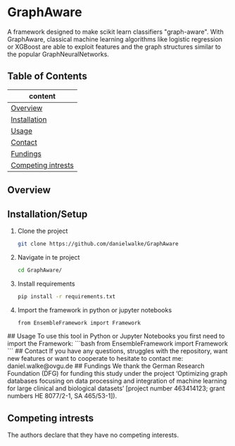 # GraphAware

A framework designed to make scikit learn classifiers "graph-aware". With GraphAware, classical machine learning algorithms like logistic regression or XGBoost are able to exploit features and the graph structures similar to the popular GraphNeuralNetworks.

## Table of Contents 
|content                          |
|---------------------------------|
|[Overview](#overview)     |
|[Installation](#installation) |
|[Usage](#usage) |
|[Contact](#contact) |
|[Fundings](#fundings)           |
|[Competing intrests](#competingIntrests) |

## Overview

## Installation/Setup

1) Clone the project
   ```bash
   git clone https://github.com/danielwalke/GraphAware
   ```
3) Navigate in te project
   ```bash
   cd GraphAware/
   ```
4) Install requirements
   ```bash
   pip install -r requirements.txt
   ```
5) Import the framework in python or jupyter notebooks
   ```bash
   from EnsembleFramework import Framework
   ```

<a name="usage"/>
## Usage
To use this tool in Python or Jupyter Notebooks you first need to import the Framework:
```bash
   from EnsembleFramework import Framework
   ```

<a name="contact"/>
## Contact
If you have any questions, struggles with the repository, want new features or want to cooperate to hesitate to contact me: 
daniel.walke@ovgu.de

<a name="fundings"/>
## Fundings
We thank the German Research Foundation (DFG) for funding this study under the project ‘Optimizing graph databases focusing on data processing and integration of machine learning for large clinical and biological datasets’ [project number 463414123; grant numbers HE 8077/2-1, SA 465/53-1]).

<a name="competingIntrests"/>

## Competing intrests
The authors declare that they have no competing interests.
